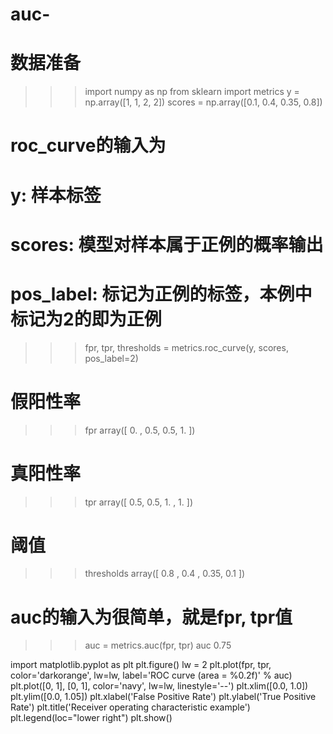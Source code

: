 # auc-
# 数据准备
>>> import numpy as np
>>> from sklearn import metrics
>>> y = np.array([1, 1, 2, 2])
>>> scores = np.array([0.1, 0.4, 0.35, 0.8])

# roc_curve的输入为
# y: 样本标签
# scores: 模型对样本属于正例的概率输出
# pos_label: 标记为正例的标签，本例中标记为2的即为正例
>>> fpr, tpr, thresholds = metrics.roc_curve(y, scores, pos_label=2)
# 假阳性率
>>> fpr
array([ 0. ,  0.5,  0.5,  1. ])
# 真阳性率
>>> tpr
array([ 0.5,  0.5,  1. ,  1. ])
# 阈值
>>> thresholds
array([ 0.8 ,  0.4 ,  0.35,  0.1 ])

# auc的输入为很简单，就是fpr, tpr值
>>> auc = metrics.auc(fpr, tpr)
>>> auc
0.75

import matplotlib.pyplot as plt
plt.figure()
lw = 2
plt.plot(fpr, tpr, color='darkorange',
         lw=lw, label='ROC curve (area = %0.2f)' % auc)
plt.plot([0, 1], [0, 1], color='navy', lw=lw, linestyle='--')
plt.xlim([0.0, 1.0])
plt.ylim([0.0, 1.05])
plt.xlabel('False Positive Rate')
plt.ylabel('True Positive Rate')
plt.title('Receiver operating characteristic example')
plt.legend(loc="lower right")
plt.show()
